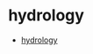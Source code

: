 
# hydrology
* [hydrology](https://drive.google.com/file/d/1MctQDAGVFGCC6GjYRAYOhaRg6yJx5Dcb/view?usp=sharing)
